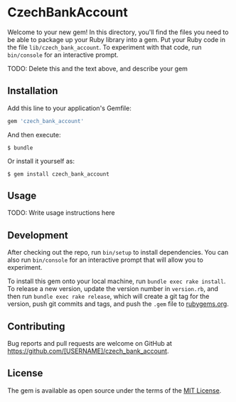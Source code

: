 # CzechBankAccount

Welcome to your new gem! In this directory, you'll find the files you need to be able to package up your Ruby library into a gem. Put your Ruby code in the file `lib/czech_bank_account`. To experiment with that code, run `bin/console` for an interactive prompt.

TODO: Delete this and the text above, and describe your gem

## Installation

Add this line to your application's Gemfile:

```ruby
gem 'czech_bank_account'
```

And then execute:

    $ bundle

Or install it yourself as:

    $ gem install czech_bank_account

## Usage

TODO: Write usage instructions here

## Development

After checking out the repo, run `bin/setup` to install dependencies. You can also run `bin/console` for an interactive prompt that will allow you to experiment.

To install this gem onto your local machine, run `bundle exec rake install`. To release a new version, update the version number in `version.rb`, and then run `bundle exec rake release`, which will create a git tag for the version, push git commits and tags, and push the `.gem` file to [rubygems.org](https://rubygems.org).

## Contributing

Bug reports and pull requests are welcome on GitHub at https://github.com/[USERNAME]/czech_bank_account.

## License

The gem is available as open source under the terms of the [MIT License](https://opensource.org/licenses/MIT).
